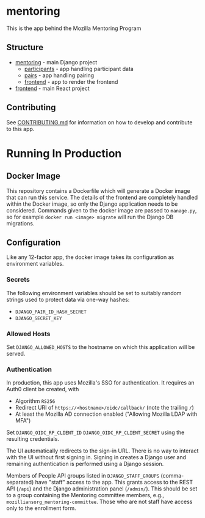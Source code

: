 # mentoring

This is the app behind the Mozilla Mentoring Program

## Structure

* [mentoring](./mentoring) - main Django project
  * [participants](mentoring/participants) - app handling participant data
  * [pairs](mentoring/pairs) - app handling pairing
  * [frontend](mentoring/frontend) - app to render the frontend
* [frontend](./frontend) - main React project

## Contributing

See [CONTRIBUTING.md](./CONTRIBUTING.md) for information on how to develop and contribute to this app.

# Running In Production

## Docker Image

This repository contains a Dockerfile which will generate a Docker image that can run this service.
The details of the frontend are completely handled within the Docker image, so only the Django application needs to be considered.
Commands given to the docker image are passed to `manage.py`, so for example `docker run <image> migrate` will run the Django DB migrations.

## Configuration

Like any 12-factor app, the docker image takes its configuration as environment variables.

### Secrets

The following environment variables should be set to suitably random strings used to protect data via one-way hashes:

* `DJANGO_PAIR_ID_HASH_SECRET`
* `DJANGO_SECRET_KEY`

### Allowed Hosts

Set `DJANGO_ALLOWED_HOSTS` to the hostname on which this application will be served.

### Authentication

In production, this app uses Mozilla's SSO for authentication.
It requires an Auth0 client be created, with
 * Algorithm `RS256`
 * Redirect URI of `https://<hostname>/oidc/callback/` (note the trailing `/`)
 * At least the Mozilla AD connection enabled ("Allowing Mozilla LDAP with MFA")

Set `DJANGO_OIDC_RP_CLIENT_ID` `DJANGO_OIDC_RP_CLIENT_SECRET` using the resulting credentials.

The UI automatically redirects to the sign-in URL.
There is no way to interact with the UI without first signing in.
Signing in creates a Django user and remaining authentication is performed using a Django session.

Members of People API groups listed in `DJANGO_STAFF_GROUPS` (comma-separated) have "staff" access to the app.
This grants access to the REST API (`/api`) and the Django administration panel (`/admin/`).
This should be set to a group containing the Mentoring committee members, e.g., `mozilliansorg_mentoring-committee`.
Those who are not staff have access only to the enrollment form.

